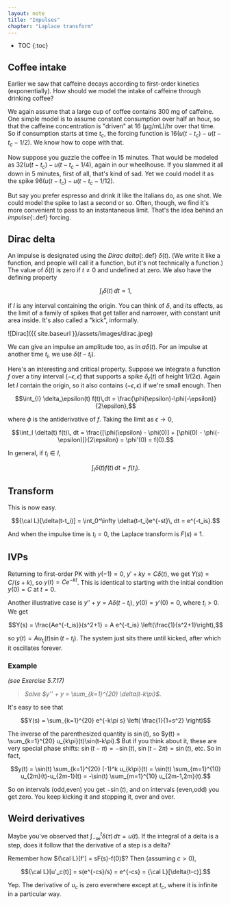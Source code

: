 ```yaml
---
layout: note
title: "Impulses"
chapter: "Laplace transform"
---
```

* TOC
{:toc}

## Coffee intake

Earlier we saw that caffeine decays according to first-order kinetics (exponentially). How should we model the intake of caffeine through drinking coffee? 

We again assume that a large cup of coffee contains 300 mg of caffeine. One simple model is to assume constant consumption over half an hour, so that the caffeine concentration is "driven" at 16 (μg/mL)/hr over that time. So if consumption starts at time $t_c$, the forcing function is $16(u(t-t_c) - u(t-t_c-1/2)$. We know how to cope with that.

Now suppose you guzzle the coffee in 15 minutes. That would be modeled as $32(u(t-t_c) - u(t-t_c-1/4)$, again in our wheelhouse. If you slammed it all down in 5 minutes, first of all, that's kind of sad. Yet we could model it as the spike $96(u(t-t_c) - u(t-t_c-1/12)$.

But say you prefer espresso and drink it like the Italians do, as one shot. We could model the spike to last a second or so. Often, though, we find it's more convenient to pass to an instantaneous limit. That's the idea behind an *impulse*{:.def} forcing.

## Dirac delta

An impulse is designated using the *Dirac delta*{:.def} $\delta(t)$. (We write it like a function, and people will call it a function, but it's not technically a function.) The value of $\delta(t)$ is zero if $t\neq 0$ and undefined at zero. We also have the defining property

$$ \int_I \delta(t)\, dt = 1,$$

if $I$ is any interval containing the origin. You can think of $\delta$, and its effects, as the limit of a family of spikes that get taller and narrower, with constant unit area inside. It's also called a "kick", informally.

![Dirac]({{ site.baseurl }}/assets/images/dirac.jpeg)


We can give an impulse an amplitude too, as in $a\delta(t)$. For an impulse at another time $t_i$, we use $\delta(t-t_i)$.

Here's an interesting and critical property. Suppose we integrate a function $f$ over a tiny interval $(-\epsilon,\epsilon)$ that supports a spike $\delta_\epsilon(t)$ of height $1/(2\epsilon)$. Again let $I$ contain the origin, so it also contains $(-\epsilon,\epsilon)$ if we're small enough. Then

$$\int_{I} \delta_\epsilon(t) f(t)\,dt = \frac{\phi(\epsilon)-\phi(-\epsilon)}{2\epsilon},$$

where $\phi$ is the antiderivative of $f$. Taking the limit as $\epsilon\to 0$,

$$\int_I \delta(t) f(t)\, dt  = \frac{[\phi(\epsilon) - \phi(0)] + [\phi(0) - \phi(-\epsilon)]}{2\epsilon} = \phi'(0) = f(0).$$

In general, if $t_i\in I$,

$$\int_I \delta(t) f(t)\, dt = f(t_i).$$

## Transform

This is now easy.

$${\cal L}[\delta(t-t_i)] = \int_0^\infty \delta(t-t_i)e^{-st}\, dt = e^{-t_is}.$$

And when the impulse time is $t_i=0$, the Laplace transform is $F(s)\equiv 1$.

## IVPs

Returning to first-order PK with $y(-1)=0$, $y'+ky = C\delta(t)$, we get $Y(s) = C/(s+k)$, so $y(t)=Ce^{-kt}$. This is identical to starting with the initial condition $y(0)=C$ at $t=0$.

Another illustrative case is $y'' +y=A\delta(t-t_i)$, $y(0)=y'(0)=0$, where $t_i>0$. We get

$$Y(s) = \frac{Ae^{-t_is}}{s^2+1} = A e^{-t_is} \left(\frac{1}{s^2+1}\right),$$

so $y(t)=A u_{t_i}(t) \sin(t-t_i)$. The system just sits there until kicked, after which it oscillates forever.

### Example 

*(see Exercise 5.7.17)* 

> *Solve $y'' + y = \sum_{k=1}^{20} \delta(t-k\pi)$.*

It's easy to see that

$$Y(s) = \sum_{k=1}^{20} e^{-k\pi s} \left( \frac{1}{1+s^2} \right)$$

The inverse of the parenthesized quantity is $\sin(t)$, so $y(t) = \sum_{k=1}^{20} u_{k\pi}(t)\sin(t-k\pi).$ But if you think about it, these are very special phase shifts: $\sin(t-\pi)=-\sin(t)$, $\sin(t-2\pi)=\sin(t)$, etc. So in fact,

$$y(t) = \sin(t) \sum_{k=1}^{20} (-1)^k u_{k\pi}(t) = \sin(t) \sum_{m=1}^{10} u_{2m}(t)-u_{2m-1}(t)
= -\sin(t) \sum_{m=1}^{10} u_{2m-1,2m}(t).$$

So on intervals (odd,even) you get $-\sin(t)$, and on intervals (even,odd) you get zero. You keep kicking it and stopping it, over and over.

## Weird derivatives

Maybe you've observed that $\int_{-\infty}^t \delta(\tau)\, d\tau = u(t)$. If the integral of a delta is a step, does it follow that the derivative of a step is a delta? 

Remember how ${\cal L}[f'] = sF(s)-f(0)$? Then (assuming $c>0$),

$${\cal L}[u'_c(t)] = s(e^{-cs}/s) = e^{-cs} = {\cal L}[\delta(t-c)].$$

Yep. The derivative of $u_c$ is zero everwhere except at $t_c$, where it is infinite in a particular way. 


